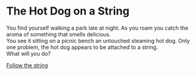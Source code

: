 # The Hot Dog on a String
You find yourself walking a park late at night. As you roam you catch the aroma of something that smells delicious. <br>
You see it sitting on a picnic bench an untouched steaming hot dog. Only one problem, the hot dog appears to be attached to a string. <br>
What will you do?

[Follow the string](follow-the-string.md)